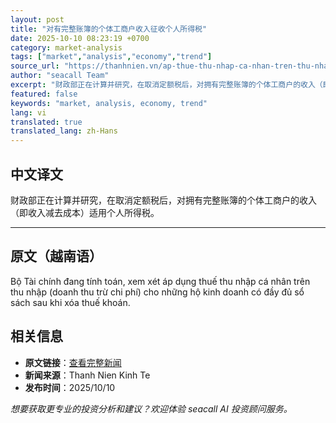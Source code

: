 ```yaml
---
layout: post
title: "对有完整账簿的个体工商户收入征收个人所得税"
date: 2025-10-10 08:23:19 +0700
category: market-analysis
tags: ["market","analysis","economy","trend"]
source_url: "https://thanhnien.vn/ap-thue-thu-nhap-ca-nhan-tren-thu-nhap-cho-ho-kinh-doanh-co-du-so-sach-185251010112638059.htm"
author: "seacall Team"
excerpt: "财政部正在计算并研究，在取消定额税后，对拥有完整账簿的个体工商户的收入（即收入减去成本）适用个人所得税。..."
featured: false
keywords: "market, analysis, economy, trend"
lang: vi
translated: true
translated_lang: zh-Hans
---
```


## 中文译文

财政部正在计算并研究，在取消定额税后，对拥有完整账簿的个体工商户的收入（即收入减去成本）适用个人所得税。

---

## 原文（越南语）

Bộ T&agrave;i ch&iacute;nh đang t&iacute;nh to&aacute;n, xem x&eacute;t &aacute;p dụng thuế thu nhập c&aacute; nh&acirc;n tr&ecirc;n thu nhập (doanh thu trừ chi ph&iacute;) cho những hộ kinh doanh c&oacute; đầy đủ sổ s&aacute;ch sau khi x&oacute;a thuế kho&aacute;n.

## 相关信息

- **原文链接**：[查看完整新闻](https://thanhnien.vn/ap-thue-thu-nhap-ca-nhan-tren-thu-nhap-cho-ho-kinh-doanh-co-du-so-sach-185251010112638059.htm)
- **新闻来源**：Thanh Nien Kinh Te
- **发布时间**：2025/10/10

*想要获取更专业的投资分析和建议？欢迎体验 seacall AI 投资顾问服务。*